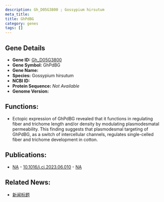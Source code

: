 ```yaml
---
description: Gh_D05G3800 ; Gossypium hirsutum
meta_title:
title: GhPdBG
category: genes
tags: []
---
```


## Gene Details
- **Gene ID:**	[Gh_D05G3800](https://www.maizegdb.org/gene_center/gene/Gh_D05G3800)
- **Gene Symbol:** GhPdBG
- **Gene Name:** 
- **Species:** Gossypium hirsutum
- **NCBI ID:** [  ]()
- **Protein Sequence:** *Not Available*
- **Genome Version:** []()

## Functions:
   - Ectopic expression of GhPdBG revealed that it functions in regulating fiber and trichome length and/or density by modulating plasmodesmatal permeability. This finding suggests that plasmodesmal targeting of GhPdBG, as a switch of intercellular channels, regulates single-celled fiber and trichome development in cotton.

## Publications:
   - [NA]( https://www.sciencedirect.com/science/article/pii/S2214514123000958 ) - [10.1016/j.cj.2023.06.010]( https://www.sciencedirect.com/science/article/pii/S2214514123000958 ) - [NA](https://pubmed.ncbi.nlm.nih.gov/NA/)

## Related News:
   - [新闻标题](https://mp.weixin.qq.com/s/YE2hgV_9a7pk4-fLq512HA)
